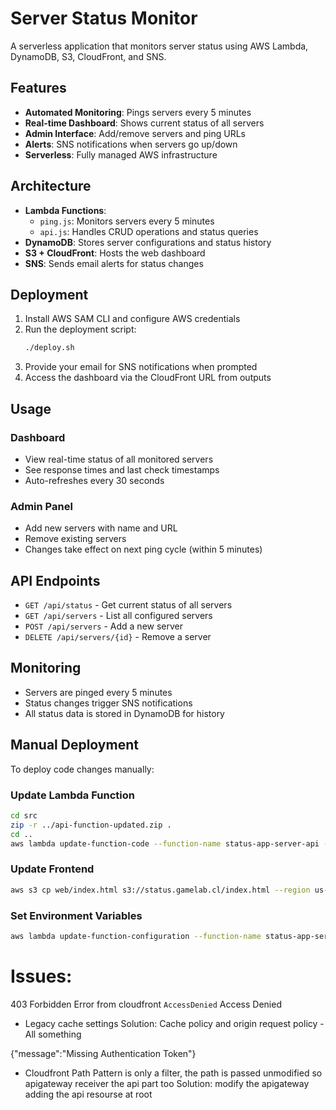 # Server Status Monitor

A serverless application that monitors server status using AWS Lambda, DynamoDB, S3, CloudFront, and SNS.

## Features

- **Automated Monitoring**: Pings servers every 5 minutes
- **Real-time Dashboard**: Shows current status of all servers
- **Admin Interface**: Add/remove servers and ping URLs
- **Alerts**: SNS notifications when servers go up/down
- **Serverless**: Fully managed AWS infrastructure

## Architecture

- **Lambda Functions**: 
  - `ping.js`: Monitors servers every 5 minutes
  - `api.js`: Handles CRUD operations and status queries
- **DynamoDB**: Stores server configurations and status history
- **S3 + CloudFront**: Hosts the web dashboard
- **SNS**: Sends email alerts for status changes

## Deployment

1. Install AWS SAM CLI and configure AWS credentials
2. Run the deployment script:
   ```bash
   ./deploy.sh
   ```
3. Provide your email for SNS notifications when prompted
4. Access the dashboard via the CloudFront URL from outputs

## Usage

### Dashboard
- View real-time status of all monitored servers
- See response times and last check timestamps
- Auto-refreshes every 30 seconds

### Admin Panel
- Add new servers with name and URL
- Remove existing servers
- Changes take effect on next ping cycle (within 5 minutes)

## API Endpoints

- `GET /api/status` - Get current status of all servers
- `GET /api/servers` - List all configured servers
- `POST /api/servers` - Add a new server
- `DELETE /api/servers/{id}` - Remove a server

## Monitoring

- Servers are pinged every 5 minutes
- Status changes trigger SNS notifications
- All status data is stored in DynamoDB for history

## Manual Deployment

To deploy code changes manually:

### Update Lambda Function
```bash
cd src
zip -r ../api-function-updated.zip .
cd ..
aws lambda update-function-code --function-name status-app-server-api --zip-file fileb://api-function-updated.zip --region us-east-1
```

### Update Frontend
```bash
aws s3 cp web/index.html s3://status.gamelab.cl/index.html --region us-east-1
```

### Set Environment Variables
```bash
aws lambda update-function-configuration --function-name status-app-server-api --environment Variables='{SERVERS_TABLE=status-app-servers,STATUS_TABLE=status-app-server-status,JWT_SECRET=your-jwt-secret,ADMIN_PASSWORD=your-admin-password}' --region us-east-1
```


# Issues:

403 Forbidden Error from cloudfront <Error> <Code>AccessDenied</Code> <Message>Access Denied</Message> </Error>
- Legacy cache settings
 Solution: Cache policy and origin request policy - All something

{"message":"Missing Authentication Token"}
- Cloudfront Path Pattern is only a filter, the path is passed unmodified so apigateway receiver the api part too
 Solution: modify the apigateway adding the api resourse at root